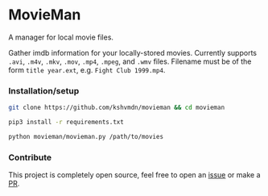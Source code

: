 # MovieMan
A manager for local movie files.

Gather imdb information for your locally-stored movies. Currently supports `.avi`, `.m4v`, `.mkv`, `.mov`, `.mp4`, `.mpeg`, and `.wmv` files. Filename must be of the form `title year.ext`, e.g. `Fight Club 1999.mp4`.

### Installation/setup

```sh
git clone https://github.com/kshvmdn/movieman && cd movieman
```

```sh
pip3 install -r requirements.txt
```

```sh
python movieman/movieman.py /path/to/movies
```


### Contribute

This project is completely open source, feel free to open an [issue](https://github.com/kshvmdn/movieman/issues) or make a [PR](https://github.com/kshvmdn/movieman/pulls).
